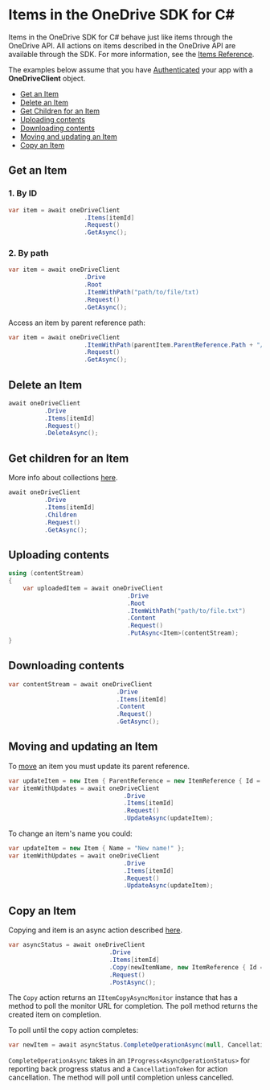 Items in the OneDrive SDK for C#
=====

Items in the OneDrive SDK for C# behave just like items through the OneDrive API. All actions on items described in the OneDrive API are available through the SDK. For more information, see the [Items Reference](https://dev.onedrive.com/README.htm#item-resource). 

The examples below assume that you have [Authenticated](/docs/auth.md) your app with a **OneDriveClient** object.

* [Get an Item](#get-an-item)
* [Delete an Item](#delete-an-item)
* [Get Children for an Item](#get-children-for-an-item)
* [Uploading contents](#uploading-contents)
* [Downloading contents](#downloading-contents)
* [Moving and updating an Item](#moving-and-updating-an-item)
* [Copy an Item](#copy-an-item)

Get an Item
---------------
### 1. By ID

```csharp
var item = await oneDriveClient
                     .Items[itemId]
                     .Request()
                     .GetAsync();
```

### 2. By path

```csharp
var item = await oneDriveClient
                     .Drive
                     .Root
                     .ItemWithPath("path/to/file/txt)
                     .Request()
                     .GetAsync();
```

Access an item by parent reference path:
```csharp
var item = await oneDriveClient
                     .ItemWithPath(parentItem.ParentReference.Path + "/" + parentItem.Name + "/relative/path")
                     .Request()
                     .GetAsync();
```

Delete an Item
---------------
```csharp
await oneDriveClient
          .Drive
          .Items[itemId]
          .Request()
          .DeleteAsync();
```

Get children for an Item
-------------------------

More info about collections [here](/docs/collections.md).

```csharp
await oneDriveClient
          .Drive
          .Items[itemId]
          .Children
          .Request()
          .GetAsync();
```

Uploading contents
------------------------------

```csharp
using (contentStream)
{
    var uploadedItem = await oneDriveClient
                                 .Drive
                                 .Root
                                 .ItemWithPath("path/to/file.txt")
                                 .Content
                                 .Request()
                                 .PutAsync<Item>(contentStream);
}
```

Downloading contents
------------------------------

```csharp
var contentStream = await oneDriveClient
                              .Drive
                              .Items[itemId]
                              .Content
                              .Request()
                              .GetAsync();
```

Moving and updating an Item
--------------
To [move](https://dev.onedrive.com/items/move.htm) an item you must update its parent reference.

```csharp
var updateItem = new Item { ParentReference = new ItemReference { Id = newParentId } };
var itemWithUpdates = await oneDriveClient
                                .Drive
                                .Items[itemId]
                                .Request()
                                .UpdateAsync(updateItem);
```

To change an item's name you could:

```csharp
var updateItem = new Item { Name = "New name!" };
var itemWithUpdates = await oneDriveClient
                                .Drive
                                .Items[itemId]
                                .Request()
                                .UpdateAsync(updateItem);

```

Copy an Item
---------------
Copying and item is an async action described [here](https://dev.onedrive.com/items/copy.htm).

```csharp
var asyncStatus = await oneDriveClient
                            .Drive
                            .Items[itemId]
                            .Copy(newItemName, new ItemReference { Id = copyLocationId })
                            .Request()
                            .PostAsync();  
```

The `Copy` action returns an `IItemCopyAsyncMonitor` instance that has a method to poll the monitor URL for completion. The poll method returns the created item on completion.

To poll until the copy action completes:

```csharp
var newItem = await asyncStatus.CompleteOperationAsync(null, CancellationToken.None);
```

`CompleteOperationAsync` takes in an `IProgress<AsyncOperationStatus>` for reporting back progress status and a `CancellationToken` for action cancellation. The method will poll until completion unless cancelled.

